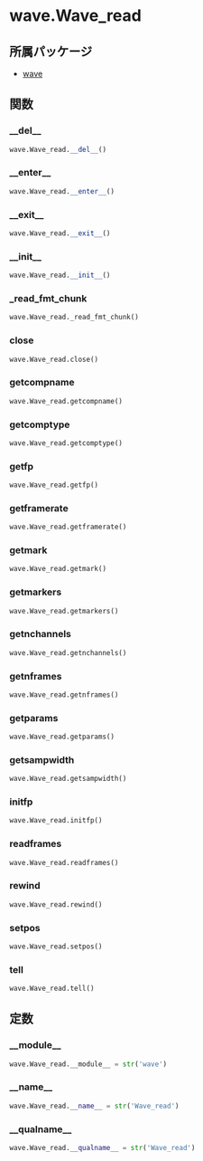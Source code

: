 # wave.Wave_read

## 所属パッケージ
- [wave](../../module/wave)

## 関数

### \_\_del\_\_
```python
wave.Wave_read.__del__()
```

### \_\_enter\_\_
```python
wave.Wave_read.__enter__()
```

### \_\_exit\_\_
```python
wave.Wave_read.__exit__()
```

### \_\_init\_\_
```python
wave.Wave_read.__init__()
```

### \_read\_fmt\_chunk
```python
wave.Wave_read._read_fmt_chunk()
```

### close
```python
wave.Wave_read.close()
```

### getcompname
```python
wave.Wave_read.getcompname()
```

### getcomptype
```python
wave.Wave_read.getcomptype()
```

### getfp
```python
wave.Wave_read.getfp()
```

### getframerate
```python
wave.Wave_read.getframerate()
```

### getmark
```python
wave.Wave_read.getmark()
```

### getmarkers
```python
wave.Wave_read.getmarkers()
```

### getnchannels
```python
wave.Wave_read.getnchannels()
```

### getnframes
```python
wave.Wave_read.getnframes()
```

### getparams
```python
wave.Wave_read.getparams()
```

### getsampwidth
```python
wave.Wave_read.getsampwidth()
```

### initfp
```python
wave.Wave_read.initfp()
```

### readframes
```python
wave.Wave_read.readframes()
```

### rewind
```python
wave.Wave_read.rewind()
```

### setpos
```python
wave.Wave_read.setpos()
```

### tell
```python
wave.Wave_read.tell()
```

## 定数

### \_\_module\_\_
```python
wave.Wave_read.__module__ = str('wave')
```

### \_\_name\_\_
```python
wave.Wave_read.__name__ = str('Wave_read')
```

### \_\_qualname\_\_
```python
wave.Wave_read.__qualname__ = str('Wave_read')
```
